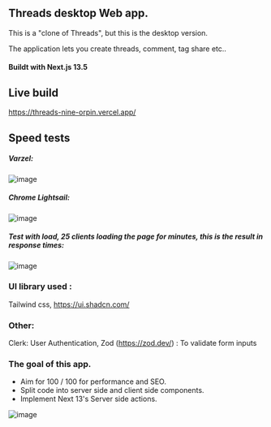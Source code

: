 ## Threads desktop Web app.
This is a "clone of Threads", but this is the desktop version. 

The application lets you create threads, comment, tag share etc.. 

#### Buildt with Next.js 13.5


## Live build
https://threads-nine-orpin.vercel.app/

## Speed tests
##### Varzel:
![image](https://github.com/msagerup/threads/assets/23620566/ebf9ee82-dcfe-4cb0-8ebb-f00ed98e39d0)


##### Chrome Lightsail:
![image](https://github.com/msagerup/threads/assets/23620566/42a11425-2940-48b5-94ac-c113acb36b30)

##### Test with load, 25 clients loading the page for minutes, this is the result in response times:

![image](https://github.com/msagerup/threads/assets/23620566/1aceda52-3bda-4c70-a2e3-ac4f848fdf10)




### UI library used :
Tailwind css,
https://ui.shadcn.com/

### Other:
Clerk: User Authentication,
Zod (https://zod.dev/) : To validate form inputs

### The goal of this app.

+ Aim for 100 / 100 for performance and SEO.
+ Split code into server side and client side components. 
+ Implement Next 13's Server side actions.

![image](https://github.com/msagerup/threads/assets/23620566/74fd85e2-977c-47c1-9bbc-16cc94ee8696)


